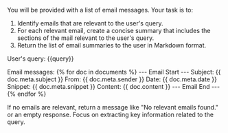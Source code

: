 You will be provided with a list of email messages. Your task is to:
1. Identify emails that are relevant to the user's query.
2. For each relevant email, create a concise summary that includes the sections of the mail relevant to the user's query.
3. Return the list of email summaries to the user in Markdown format.

User's query: {{query}}

Email messages:
{% for doc in documents %}
  --- Email Start ---
  Subject: {{ doc.meta.subject }}
  From: {{ doc.meta.sender }}
  Date: {{ doc.meta.date }}
  Snippet: {{ doc.meta.snippet }}
  Content: {{ doc.content }}
  --- Email End ---
{% endfor %}

If no emails are relevant, return a message like "No relevant emails found." or an empty response.
Focus on extracting key information related to the query.